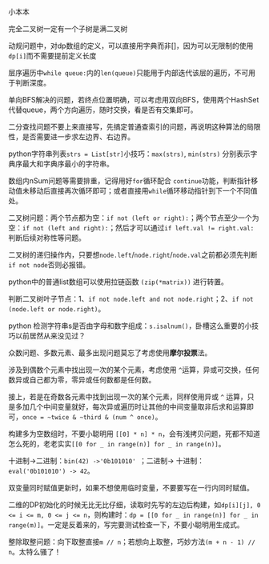 小本本

完全二叉树一定有一个子树是满二叉树

动规问题中，对dp数组的定义，可以直接用字典而非[]，因为可以无限制的使用`dp[i]`而不需要提前定义长度

层序遍历中`while queue:`内的`len(queue)`只能用于内部迭代该层的遍历，不可用于判断深度。

单向BFS解决的问题，若终点位置明确，可以考虑用双向BFS，使用两个HashSet代替queue，两个方向遍历，随时交换，看是否有交集即可。

二分查找问题不要上来直接写，先搞定普通查索引的问题，再说明这种算法的局限性，是否需要进一步求左边界、右边界。

python字符串列表`strs = List[str]`小技巧：`max(strs)`, `min(strs)` 分别表示字典序最大和字典序最小的字符串。

数组内nSum问题等需要排重，记得用好`for`循环配合 `continue`功能，判断指针移动值未移动后直接再次循环即可；或者直接用`while`循环移动指针到下一个不同值处。

二叉树问题：两个节点都为空：`if not (left or right):`；两个节点至少一个为空：`if not (left and right):`；然后才可以通过`if left.val != right.val:`判断后续对称性等问题。

二叉树的递归操作内，只要想`node.left`/`node.right`/`node.val`之前都必须先判断`if not node`否则必报错。

python中的普通list数组可以使用拉链函数 `(zip(*matrix))` 进行转置。

判断二叉树叶子节点：1、`if not node.left and not node.right`；2、`if not  (node.left or node.right)`。

python 检测字符串s是否由字母和数字组成：`s.isalnum()`，卧槽这么重要的小技巧以前居然从来没见过？

众数问题、多数元素、最多出现问题莫忘了考虑使用**摩尔投票**法。

涉及到偶数个元素中找出现一次的某个元素，考虑使用 `^`运算，异或可交换，任何数异或自己都为零，零异或任何数都是任何数。

接上，若是在奇数各元素中找到出现一次的某个元素，同样使用异或 `^` 运算，只是多加几个中间变量就好，每次异或遍历时让其他的中间变量取非后求和运算即可，`once = ~twice & ~third & (num ^ once)`。

构建多为空数组时，不要小聪明用 `[[0] * n] * n`，会有浅拷贝问题，死都不知道怎么死的，老老实实`[[0 for _ in range(n)] for _ in range(n)]`。

十进制->二进制：`bin(42) ->'0b101010' `；二进制-> 十进制：`eval('0b101010') -> 42`。

双变量同时赋值更新时，如果不想使用临时变量，不要要写在一行内同时赋值。

二维的DP初始化的时候无比无比仔细，读取时先写的左边后构建，如`dp[i][j], 0 <= i <= m, 0 <= j <= n`，则构建时：`dp = [[0 for _ in range(n)] for _ in range(m)]`。一定是反着来的，写完要测试检查一下，不要小聪明用生成式。

整除取整问题：向下取整直接`m // n`；若想向上取整，巧妙方法`(m + n - 1) // n`。太特么骚了！